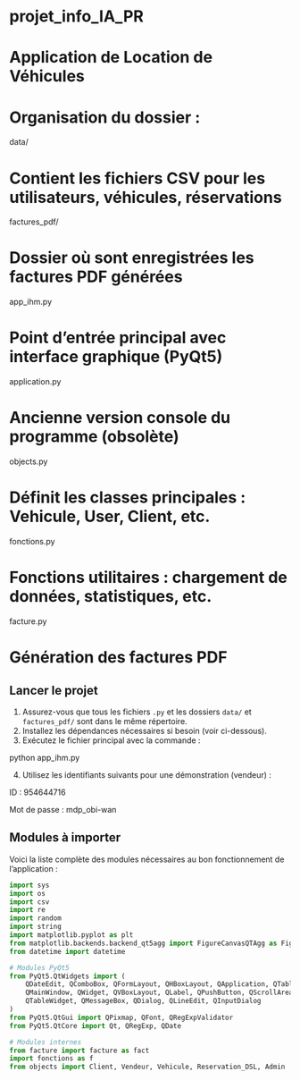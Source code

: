 # projet_info_IA_PR
# Application de Location de Véhicules

# Organisation du dossier :

data/ 
# Contient les fichiers CSV pour les utilisateurs, véhicules, réservations
factures_pdf/ 
# Dossier où sont enregistrées les factures PDF générées
app_ihm.py 
# Point d’entrée principal avec interface graphique (PyQt5)
application.py
 # Ancienne version console du programme (obsolète)
objects.py 
# Définit les classes principales : Vehicule, User, Client, etc.
fonctions.py 
# Fonctions utilitaires : chargement de données, statistiques, etc.
facture.py 
# Génération des factures PDF

## Lancer le projet

1. Assurez-vous que tous les fichiers `.py` et les dossiers `data/` et `factures_pdf/` sont dans le même répertoire.
2. Installez les dépendances nécessaires si besoin (voir ci-dessous).
3. Exécutez le fichier principal avec la commande :

python app_ihm.py

4. Utilisez les identifiants suivants pour une démonstration (vendeur) :

ID : 954644716

Mot de passe : mdp_obi-wan

## Modules à importer

Voici la liste complète des modules nécessaires au bon fonctionnement de l’application :

```python
import sys
import os
import csv
import re
import random
import string
import matplotlib.pyplot as plt
from matplotlib.backends.backend_qt5agg import FigureCanvasQTAgg as FigureCanvas
from datetime import datetime

# Modules PyQt5
from PyQt5.QtWidgets import (
    QDateEdit, QComboBox, QFormLayout, QHBoxLayout, QApplication, QTableWidgetItem,
    QMainWindow, QWidget, QVBoxLayout, QLabel, QPushButton, QScrollArea, QTextEdit,
    QTableWidget, QMessageBox, QDialog, QLineEdit, QInputDialog
)
from PyQt5.QtGui import QPixmap, QFont, QRegExpValidator
from PyQt5.QtCore import Qt, QRegExp, QDate

# Modules internes
from facture import facture as fact
import fonctions as f
from objects import Client, Vendeur, Vehicule, Reservation_DSL, Admin